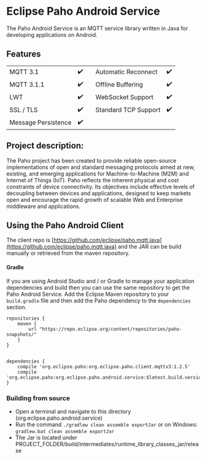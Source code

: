 # Eclipse Paho Android Service

The Paho Android Service is an MQTT service library written in Java for developing applications on Android.

## Features
|                     |                    |   |                      |                    |
|---------------------|--------------------|---|----------------------|--------------------|
| MQTT 3.1            | :heavy_check_mark: |   | Automatic Reconnect  | :heavy_check_mark: |
| MQTT 3.1.1          | :heavy_check_mark: |   | Offline Buffering    | :heavy_check_mark: |
| LWT                 | :heavy_check_mark: |   | WebSocket Support    | :heavy_check_mark: |
| SSL / TLS           | :heavy_check_mark: |   | Standard TCP Support | :heavy_check_mark: |
| Message Persistence | :heavy_check_mark: |   |


## Project description:

The Paho project has been created to provide reliable open-source implementations of open and standard messaging protocols aimed at new, existing, and emerging applications for Machine-to-Machine (M2M) and Internet of Things (IoT).
Paho reflects the inherent physical and cost constraints of device connectivity. Its objectives include effective levels of decoupling between devices and applications, designed to keep markets open and encourage the rapid growth of scalable Web and Enterprise middleware and applications.

## Using the Paho Android Client

The client repo is [https://github.com/eclipse/paho.mqtt.java](https://github.com/eclipse/paho.mqtt.java) and the JAR can be build manually or retrieved from the maven repository.

#### Gradle

If you are using Android Studio and / or Gradle to manage your application dependencies and build then you can use the same repository to get the Paho Android Service. Add the Eclipse Maven repository to your `build.gradle` file and then add the Paho dependency to the `dependencies` section.

```
repositories {
    maven {
        url "https://repo.eclipse.org/content/repositories/paho-snapshots/"
    }
}


dependencies {
    compile 'org.eclipse.paho:org.eclipse.paho.client.mqttv3:1.2.5'
    compile 'org.eclipse.paho:org.eclipse.paho.android.service:$latest.build.version'
}
```

### Building from source

 - Open a terminal and navigate to this directory (org.eclipse.paho.android.service)
 - Run the command `./gradlew clean assemble exportJar` or on Windows: `gradlew.bat clean assemble exportJar`
 - The Jar is located under PROJECT_FOLDER/build/intermediates/runtime_library_classes_jar/release